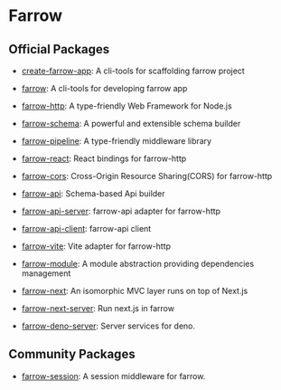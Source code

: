 # Farrow

## Official Packages

- [create-farrow-app](../packages/create-farrow-app/README.md): A cli-tools for scaffolding farrow project

- [farrow](../packages/farrow/README.md): A cli-tools for developing farrow app

- [farrow-http](../packages/farrow-http/README.md): A type-friendly Web Framework for Node.js

- [farrow-schema](../packages/farrow-schema/README.md): A powerful and extensible schema builder

- [farrow-pipeline](../packages/farrow-pipeline/README.md): A type-friendly middleware library

- [farrow-react](../packages/farrow-react/README.md): React bindings for farrow-http

- [farrow-cors](../packages/farrow-cors/README.md): Cross-Origin Resource Sharing(CORS) for farrow-http

- [farrow-api](../packages/farrow-api/README.md): Schema-based Api builder

- [farrow-api-server](../packages/farrow-api-server/README.md): farrow-api adapter for farrow-http

- [farrow-api-client](../packages/farrow-api-client/README.md): farrow-api client

- [farrow-vite](../packages/farrow-vite/README.md): Vite adapter for farrow-http

- [farrow-module](../packages/farrow-module/README.md): A module abstraction providing dependencies management

- [farrow-next](../packages/farrow-next/README.md): An isomorphic MVC layer runs on top of Next.js

- [farrow-next-server](../packages/farrow-next-server/README.md): Run next.js in farrow

- [farrow-deno-server](../packages/farrow-deno-server/README.md): Server services for deno.

## Community Packages

- [farrow-session](https://github.com/tqma113/farrow-session): A session middleware for farrow.
